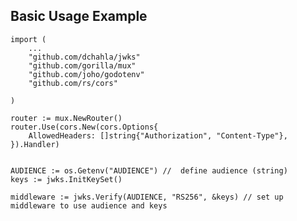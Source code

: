 ## Basic Usage Example
	
	import (
		...
		"github.com/dchahla/jwks"
	  	"github.com/gorilla/mux"
		"github.com/joho/godotenv"
  		"github.com/rs/cors"

	)

	router := mux.NewRouter()
	router.Use(cors.New(cors.Options{
		AllowedHeaders: []string{"Authorization", "Content-Type"},
	}).Handler)

  
	AUDIENCE := os.Getenv("AUDIENCE") //  define audience (string)
	keys := jwks.InitKeySet() 

	middleware := jwks.Verify(AUDIENCE, "RS256", &keys) // set up middleware to use audience and keys
